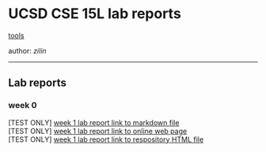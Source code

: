 # UCSD CSE 15L lab reports
[tools](Drafts\construction_site.html)

author: _zilin_
___
## Lab reports
### week 0
[TEST ONLY] [week 1 lab report link to markdown file](lab-report-week1.md)    
[TEST ONLY] [week 1 lab report link to online web page](https://kiminus.github.io/cse15l-lab-reports/lab-report-week1)   
[TEST ONLY] [week 1 lab report link to respository HTML file](lab-report-week1.html)
